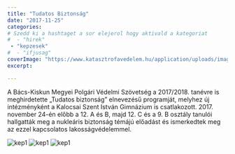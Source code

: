 ```yaml
---
title: "Tudatos Biztonság"
date: "2017-11-25"
categories:
# Szedd ki a hashtaget a sor elejerol hogy aktivald a kategoriat
#  - "hirek"
 - "kepzesek"
#  - "ifjusag"
coverImage: "https://www.katasztrofavedelem.hu/application/uploads/images/header/767934.jpg"
excerpt: 

---
```

A Bács-Kiskun Megyei Polgári Védelmi Szövetség a 2017/2018. tanévre is meghirdetette „Tudatos biztonság” elnevezésű programját, melyhez új intézményként a Kalocsai Szent István Gimnázium is csatlakozott. 2017. november 24-én előbb a 12. A és B, majd 12. C és a 9. B osztály tanulói hallgatták meg a nukleáris biztonság témájú előadást és ismerkedtek meg az ezzel kapcsolatos lakosságvédelemmel.

![kep1](/images/403908.jpeg)
![kep1](/images/403909.jpeg)
![kep1](/images/403910.jpeg)
